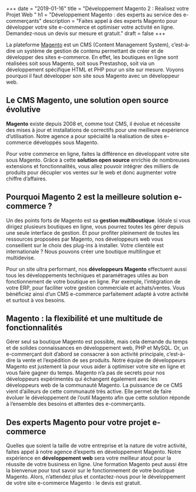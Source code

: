 +++
date = "2019-01-16"
title = "Développement Magento 2 : Réalisez votre Projet Web "
h1 = "Développement Magento : des experts au service des e-commerçants"
description = "Faites appel à des experts Magento pour développer votre site e-commerce et optimiser votre activité en ligne. Demandez-nous un devis sur mesure et gratuit."
draft = false
+++

La plateforme [Magento](/ecommerce/cms/magento/) est un CMS (Content Management System), c’est-à-dire un système de gestion de contenu permettant de créer et de développer des sites e-commerce. En effet, les boutiques en ligne sont réalisées soit sous Magento, soit sous Prestashop, soit via un développement spécifique HTML et PHP pour un site sur mesure. Voyons pourquoi il faut développer son site sous Magento avec un développeur web.

## Le CMS Magento, une solution open source évolutive

**Magento** existe depuis 2008 et, comme tout CMS, il évolue et nécessite des mises à jour et installations de correctifs pour une meilleure expérience d’utilisation. Notre agence a pour spécialité la réalisation de sites e-commerce développés sous Magento.

Pour votre commerce en ligne, faites la différence en développant votre site sous Magento. Grâce à cette **solution open source** enrichie de nombreuses extensions et fonctionnalités, vous allez pouvoir intégrer des milliers de produits pour décupler vos ventes sur le web et donc augmenter votre chiffre d’affaires. 

## Pourquoi Magento 2 est la meilleure solution e-commerce ?

Un des points forts de Magento est sa **gestion multiboutique**. Idéale si vous dirigez plusieurs boutiques en ligne, vous pourrez toutes les gérer depuis une seule interface de gestion. Et pour profiter pleinement de toutes les ressources proposées par Magento, nos développeurs web vous conseillent sur le choix des plug-ins à installer. Votre clientèle est internationale ? Nous pouvons créer une boutique multilingue et multidevise.

Pour un site ultra performant, nos **développeurs Magento** effectuent aussi tous les développements techniques et paramétrages utiles au bon fonctionnement de votre boutique en ligne. Par exemple, l’intégration de votre ERP, pour faciliter votre gestion commerciale et achats/ventes. Vous bénéficiez ainsi d’un CMS e-commerce parfaitement adapté à votre activité et surtout à vos besoins.

## Magento : la flexibilité et une multitude de fonctionnalités

Gérer seul sa boutique Magento est possible, mais cela demande du temps et de solides connaissances en développement web, PHP et MySQL. Or, un e-commerçant doit d’abord se consacrer à son activité principale, c’est-à-dire la vente et l’expédition de ses produits. Notre équipe de développeurs Magento est justement là pour vous aider à optimiser votre site en ligne et vous faire gagner du temps. Magento n’a pas de secrets pour nos développeurs expérimentés qui échangent également avec les développeurs web de la communauté Magento. La puissance de ce CMS vient d’ailleurs de cette communauté très active. Elle permet de faire évoluer le développement de l’outil Magento afin que cette solution réponde à l’ensemble des besoins et attentes des e-commerçants.

## Des experts Magento pour votre projet e-commerce

Quelles que soient la taille de votre entreprise et la nature de votre activité, faites appel à notre agence d’experts en développement Magento. Notre expérience en **développement web** sera votre meilleur atout pour la réussite de votre business en ligne. Une formation Magento peut aussi être la bienvenue pour tout savoir sur le fonctionnement de votre boutique Magento. Alors, n’attendez plus et contactez-nous pour le développement de votre site e-commerce Magento : le devis est gratuit.
